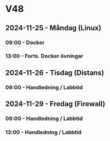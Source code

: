 # V48
## 2024-11-25 - Måndag (Linux)
### 09:00 - Docker
### 13:00 - Forts. Docker övningar

## 2024-11-26 - Tisdag (Distans)
### 09:00 - Handledning / Labbtid

## 2024-11-29 - Fredag (Firewall)
### 09:00 - Handledning / Labbtid
### 13:00 - Handledning / Labbtid
